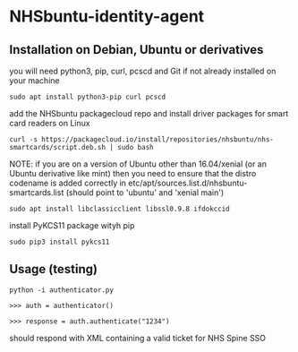 # NHSbuntu-identity-agent

## Installation on Debian, Ubuntu or derivatives
you will need python3, pip, curl, pcscd and Git if not already installed on your machine

`sudo apt install python3-pip curl pcscd`

add the NHSbuntu packagecloud repo and install driver packages for smart card readers on Linux

`curl -s https://packagecloud.io/install/repositories/nhsbuntu/nhs-smartcards/script.deb.sh | sudo bash`

NOTE: if you are on a version of Ubuntu other than 16.04/xenial (or an Ubuntu derivative like mint) then you need to ensure that the distro codename is added correctly in etc/apt/sources.list.d/nhsbuntu-smartcards.list (should point to 'ubuntu' and 'xenial main')

`sudo apt install libclassicclient libssl0.9.8 ifdokccid`

install PyKCS11 package wityh pip

`sudo pip3 install pykcs11`

## Usage (testing)

`python -i authenticator.py`

`>>> auth = authenticator()`

`>>> response = auth.authenticate("1234")`

should respond with XML containing a valid ticket for NHS Spine SSO
